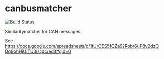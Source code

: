 # canbusmatcher

[![Build Status](https://travis-ci.org/m0ppers/canbusmatcher.svg?branch=master)](https://travis-ci.org/m0ppers/canbusmatcher)

Similaritymatcher for CAN messages

See https://docs.google.com/spreadsheets/d/1tUrOES5fQZa92Robr6uP8v2dzQDq9ohHjUiTU3isqdc/edit#gid=0
